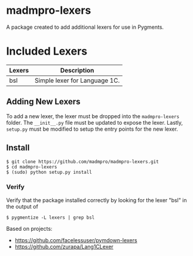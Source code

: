 # madmpro-lexers
A package created to add additional lexers for use in Pygments.

# Included Lexers

| Lexers | Description |
|-------|-------------|
| bsl | Simple lexer for Language 1C. |

## Adding New Lexers
To add a new lexer, the lexer must be dropped into the `madmpro-lexers` folder.  The `__init__.py` file must be updated to expose the lexer.  Lastly, `setup.py` must be modified to setup the entry points for the new lexer.

## Install

    $ git clone https://github.com/madmpro/madmpro-lexers.git
    $ cd madmpro-lexers
    $ (sudo) python setup.py install

### Verify

Verify that the package installed correctly by looking for the lexer "bsl" in the output of

    $ pygmentize -L lexers | grep bsl

Based on projects:
- https://github.com/facelessuser/pymdown-lexers
- https://github.com/zurapa/Lang1CLexer
